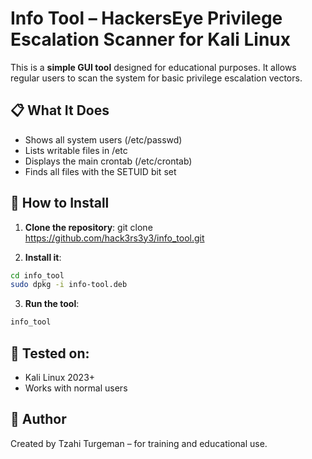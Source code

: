 # Info Tool – HackersEye Privilege Escalation Scanner for Kali Linux

This is a **simple GUI tool** designed for educational purposes. It allows regular users to scan the system for basic privilege escalation vectors.

## 📋 What It Does

- Shows all system users (/etc/passwd)
- Lists writable files in /etc
- Displays the main crontab (/etc/crontab)
- Finds all files with the SETUID bit set

## 🔧 How to Install

1. **Clone the repository**:
git clone https://github.com/hack3rs3y3/info_tool.git


2. **Install it**:
```bash
cd info_tool
sudo dpkg -i info-tool.deb
```
3. **Run the tool**:
```bash
info_tool
```
## 🧪 Tested on:

- Kali Linux 2023+
- Works with normal users

## 📎 Author

Created by Tzahi Turgeman – for training and educational use.
